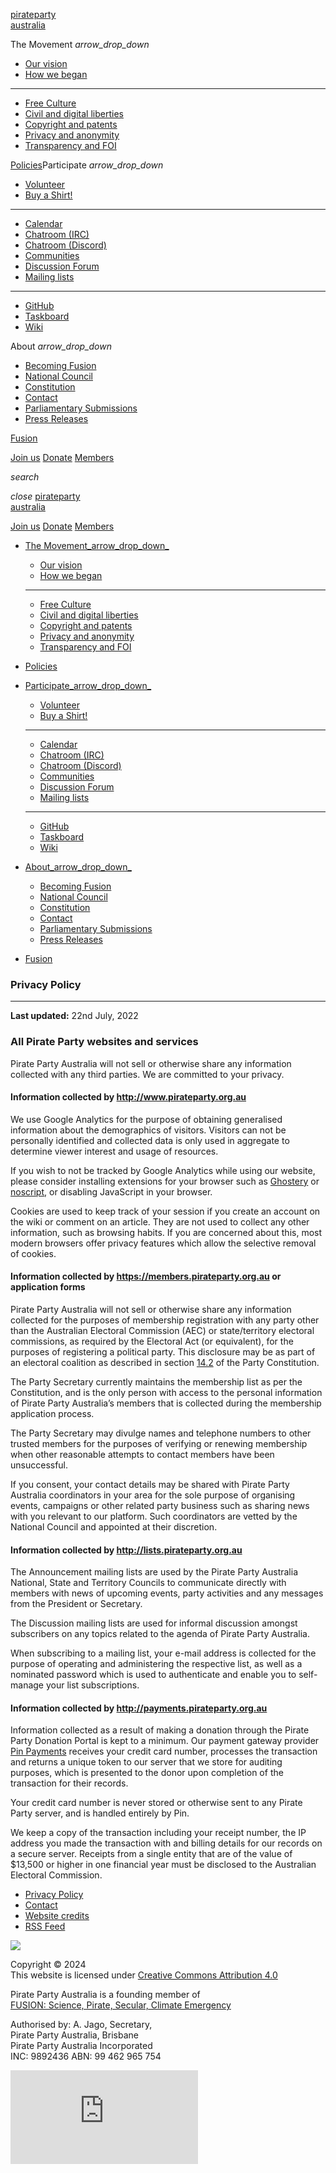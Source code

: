 [pirateparty  
australia](https://pirateparty.org.au/)

The Movement _arrow\_drop\_down_

* [Our vision](https://pirateparty.org.au/our-vision/)
* [How we began](https://pirateparty.org.au/how-we-began/)
* * * *
    
* [Free Culture](https://pirateparty.org.au/free-culture/)
* [Civil and digital liberties](https://pirateparty.org.au/civil-and-digital-liberties/)
* [Copyright and patents](https://pirateparty.org.au/copyright-and-patents/)
* [Privacy and anonymity](https://pirateparty.org.au/privacy-and-anonymity/)
* [Transparency and FOI](https://pirateparty.org.au/transparency-and-foi/)

[Policies](https://pirateparty.org.au/wiki/Platform)Participate _arrow\_drop\_down_

* [Volunteer](https://pirateparty.org.au/gettinginvolved/)
* [Buy a Shirt!](https://shirts.pirateparty.org.au/)
* * * *
    
* [Calendar](https://pirateparty.org.au/calendar/)
* [Chatroom (IRC)](https://pirateparty.org.au/irc/)
* [Chatroom (Discord)](https://discord.com/invite/aVpVaGt)
* [Communities](https://pirateparty.org.au/communities/)
* [Discussion Forum](https://discuss.pirateparty.org.au/)
* [Mailing lists](https://lists.pirateparty.org.au/)
* * * *
    
* [GitHub](https://github.com/ppau)
* [Taskboard](https://trello.com/b/Nf9usuRZ/ppau-general-trello-board)
* [Wiki](https://pirateparty.org.au/wiki)

About _arrow\_drop\_down_

* [Becoming Fusion](https://pirateparty.org.au/becoming-fusion/)
* [National Council](https://pirateparty.org.au/national-council/)
* [Constitution](https://pirateparty.org.au/constitution/)
* [Contact](https://pirateparty.org.au/contact/)
* [Parliamentary Submissions](https://pirateparty.org.au/submissions/)
* [Press Releases](https://pirateparty.org.au/press-releases-list/)

[Fusion](https://www.fusionparty.org.au/)

[Join us](https://pirateparty.org.au/join-us/) [Donate](https://pirateparty.org.au/donate/) [Members](https://members.pirateparty.org.au/)

_search_

_close_ [pirateparty  
australia](https://pirateparty.org.au/)

[Join us](https://pirateparty.org.au/join-us/) [Donate](https://pirateparty.org.au/donate/) [Members](https://members.pirateparty.org.au/)

* [The Movement_arrow\_drop\_down_](#)
    * [Our vision](https://pirateparty.org.au/our-vision/)
    * [How we began](https://pirateparty.org.au/how-we-began/)
    * * * *
        
    * [Free Culture](https://pirateparty.org.au/free-culture/)
    * [Civil and digital liberties](https://pirateparty.org.au/civil-and-digital-liberties/)
    * [Copyright and patents](https://pirateparty.org.au/copyright-and-patents/)
    * [Privacy and anonymity](https://pirateparty.org.au/privacy-and-anonymity/)
    * [Transparency and FOI](https://pirateparty.org.au/transparency-and-foi/)
* [Policies](https://pirateparty.org.au/wiki/Platform)
* [Participate_arrow\_drop\_down_](#)
    * [Volunteer](https://pirateparty.org.au/gettinginvolved/)
    * [Buy a Shirt!](https://shirts.pirateparty.org.au/)
    * * * *
        
    * [Calendar](https://pirateparty.org.au/calendar/)
    * [Chatroom (IRC)](https://pirateparty.org.au/irc/)
    * [Chatroom (Discord)](https://discord.com/invite/aVpVaGt)
    * [Communities](https://pirateparty.org.au/communities/)
    * [Discussion Forum](https://discuss.pirateparty.org.au/)
    * [Mailing lists](https://lists.pirateparty.org.au/)
    * * * *
        
    * [GitHub](https://github.com/ppau)
    * [Taskboard](https://trello.com/b/Nf9usuRZ/ppau-general-trello-board)
    * [Wiki](https://pirateparty.org.au/wiki)
* [About_arrow\_drop\_down_](#)
    * [Becoming Fusion](https://pirateparty.org.au/becoming-fusion/)
    * [National Council](https://pirateparty.org.au/national-council/)
    * [Constitution](https://pirateparty.org.au/constitution/)
    * [Contact](https://pirateparty.org.au/contact/)
    * [Parliamentary Submissions](https://pirateparty.org.au/submissions/)
    * [Press Releases](https://pirateparty.org.au/press-releases-list/)
* [Fusion](https://www.fusionparty.org.au/)

### Privacy Policy

* * *

**Last updated:** 22nd July, 2022

### All Pirate Party websites and services

Pirate Party Australia will not sell or otherwise share any information collected with any third parties. We are committed to your privacy.

#### Information collected by http://www.pirateparty.org.au

We use Google Analytics for the purpose of obtaining generalised information about the demographics of visitors. Visitors can not be personally identified and collected data is only used in aggregate to determine viewer interest and usage of resources.

If you wish to not be tracked by Google Analytics while using our website, please consider installing extensions for your browser such as [Ghostery](http://www.ghostery.com/) or [noscript](http://noscript.net/), or disabling JavaScript in your browser.

Cookies are used to keep track of your session if you create an account on the wiki or comment on an article. They are not used to collect any other information, such as browsing habits. If you are concerned about this, most modern browsers offer privacy features which allow the selective removal of cookies.

#### Information collected by https://members.pirateparty.org.au or application forms

Pirate Party Australia will not sell or otherwise share any information collected for the purposes of membership registration with any party other than the Australian Electoral Commission (AEC) or state/territory electoral commissions, as required by the Electoral Act (or equivalent), for the purposes of registering a political party. This disclosure may be as part of an electoral coalition as described in section [14.2](https://pirateparty.org.au/constitution/#part-iii-14(2)) of the Party Constitution.

The Party Secretary currently maintains the membership list as per the Constitution, and is the only person with access to the personal information of Pirate Party Australia’s members that is collected during the membership application process.

The Party Secretary may divulge names and telephone numbers to other trusted members for the purposes of verifying or renewing membership when other reasonable attempts to contact members have been unsuccessful.

If you consent, your contact details may be shared with Pirate Party Australia coordinators in your area for the sole purpose of organising events, campaigns or other related party business such as sharing news with you relevant to our platform. Such coordinators are vetted by the National Council and appointed at their discretion.

#### Information collected by http://lists.pirateparty.org.au

The Announcement mailing lists are used by the Pirate Party Australia National, State and Territory Councils to communicate directly with members with news of upcoming events, party activities and any messages from the President or Secretary.

The Discussion mailing lists are used for informal discussion amongst subscribers on any topics related to the agenda of Pirate Party Australia.

When subscribing to a mailing list, your e-mail address is collected for the purpose of operating and administering the respective list, as well as a nominated password which is used to authenticate and enable you to self-manage your list subscriptions.

#### Information collected by http://payments.pirateparty.org.au

Information collected as a result of making a donation through the Pirate Party Donation Portal is kept to a minimum. Our payment gateway provider [Pin Payments](http://pin.net.au/) receives your credit card number, processes the transaction and returns a unique token to our server that we store for auditing purposes, which is presented to the donor upon completion of the transaction for their records.

Your credit card number is never stored or otherwise sent to any Pirate Party server, and is handled entirely by Pin.

We keep a copy of the transaction including your receipt number, the IP address you made the transaction with and billing details for our records on a secure server. Receipts from a single entity that are of the value of $13,500 or higher in one financial year must be disclosed to the Australian Electoral Commission.

* [Privacy Policy](https://pirateparty.org.au/privacy/)
* [Contact](https://pirateparty.org.au/contact/)
* [Website credits](https://pirateparty.org.au/website-credits/)
* [RSS Feed](https://pirateparty.org.au/feed/)

[![](https://pirateparty.org.au/wordpress/wp-content/themes/ppwp2/img/cc-by.svg)](https://creativecommons.org/licenses/by/4.0/)

Copyright © 2024  
This website is licensed under [Creative Commons Attribution 4.0](https://creativecommons.org/licenses/by/4.0/)  

Pirate Party Australia is a founding member of  
[FUSION: Science, Pirate, Secular, Climate Emergency](https://fusionparty.org.au/)  

Authorised by: A. Jago, Secretary,  
Pirate Party Australia, Brisbane  
Pirate Party Australia Incorporated  
INC: 9892436 ABN: 99 462 965 754  
  

![](https://analytics.pirateparty.org.au/js/index.php?rec=1&idsite=1&rec=1)